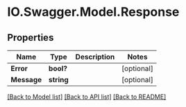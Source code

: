 # IO.Swagger.Model.Response
## Properties

Name | Type | Description | Notes
------------ | ------------- | ------------- | -------------
**Error** | **bool?** |  | [optional] 
**Message** | **string** |  | [optional] 

[[Back to Model list]](../README.md#documentation-for-models) [[Back to API list]](../README.md#documentation-for-api-endpoints) [[Back to README]](../README.md)

